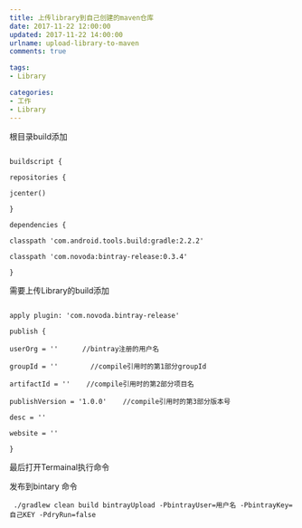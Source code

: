 ```yaml
---
title: 上传library到自己创建的maven仓库
date: 2017-11-22 12:00:00
updated: 2017-11-22 14:00:00
urlname: upload-library-to-maven
comments: true

tags:
- Library

categories: 
- 工作 
- Library
---
```


根目录build添加

```

buildscript {

repositories {

jcenter()

}

dependencies {

classpath 'com.android.tools.build:gradle:2.2.2'

classpath 'com.novoda:bintray-release:0.3.4'

}

```


需要上传Library的build添加

```

apply plugin: 'com.novoda.bintray-release'

publish {

userOrg = ''      //bintray注册的用户名

groupId = ''        //compile引用时的第1部分groupId

artifactId = ''    //compile引用时的第2部分项目名

publishVersion = '1.0.0'    //compile引用时的第3部分版本号

desc = ''

website = ''

}

```

最后打开Termainal执行命令

发布到bintary 命令

` ./gradlew clean build bintrayUpload -PbintrayUser=用户名 -PbintrayKey=自己KEY -PdryRun=false`

